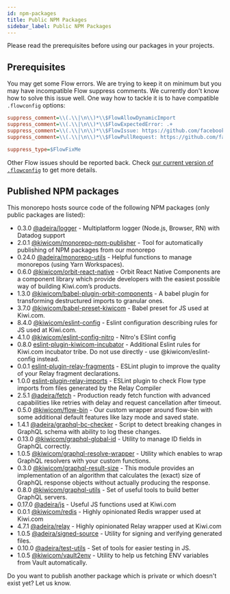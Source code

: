 ```yaml
---
id: npm-packages
title: Public NPM Packages
sidebar_label: Public NPM Packages
---
```


Please read the prerequisites before using our packages in your projects.

## Prerequisites

You may get some Flow errors. We are trying to keep it on minimum but you may have incompatible Flow suppress comments. We currently don't know how to solve this issue well. One way how to tackle it is to have compatible `.flowconfig` options:

```ini
suppress_comment=\\(.\\|\n\\)*\\$FlowAllowDynamicImport
suppress_comment=\\(.\\|\n\\)*\\$FlowExpectedError: .+
suppress_comment=\\(.\\|\n\\)*\\$FlowIssue: https://github.com/facebook/flow/issues/[0-9]+
suppress_comment=\\(.\\|\n\\)*\\$FlowPullRequest: https://github.com/facebook/flow/pull/[0-9]+

suppress_type=$FlowFixMe
```

Other Flow issues should be reported back. Check [our current version of `.flowconfig`](https://gitlab.skypicker.com/incubator/universe/blob/master/.flowconfig) to get more details.

## Published NPM packages

This monorepo hosts source code of the following NPM packages (only public packages are listed):

<!-- AUTOMATOR:UPDATE_DOCS -->

- 0.3.0 [@adeira/logger](https://gitlab.skypicker.com/incubator/universe/tree/master/src/core/logger) - Multiplatform logger (Node.js, Browser, RN) with Datadog support
- 2.0.1 [@kiwicom/monorepo-npm-publisher](https://github.com/kiwicom/monorepo-npm-publisher) - Tool for automatically publishing of NPM packages from our monorepo
- 0.24.0 [@adeira/monorepo-utils](https://github.com/kiwicom/monorepo-utils) - Helpful functions to manage monorepos (using Yarn Workspaces).
- 0.6.0 [@kiwicom/orbit-react-native](https://gitlab.skypicker.com/incubator/universe/tree/master/src/incubator/orbit-react-native) - Orbit React Native Components are a component library which provide developers with the easiest possible way of building Kiwi.com’s products.
- 1.3.0 [@kiwicom/babel-plugin-orbit-components](https://github.com/kiwicom/babel-plugin-orbit-components) - A babel plugin for transforming destructured imports to granular ones.
- 3.7.0 [@kiwicom/babel-preset-kiwicom](https://github.com/kiwicom/babel-preset-kiwicom) - Babel preset for JS used at Kiwi.com.
- 8.4.0 [@kiwicom/eslint-config](https://github.com/kiwicom/eslint-config-kiwicom) - Eslint configuration describing rules for JS used at Kiwi.com.
- 4.1.0 [@kiwicom/eslint-config-nitro](https://github.com/kiwicom/eslint-config-nitro) - Nitro's ESlint config
- 0.8.0 [eslint-plugin-kiwicom-incubator](https://gitlab.skypicker.com/incubator/universe/tree/master/src/packages/eslint-plugin-kiwicom-incubator) - Additional Eslint rules for Kiwi.com incubator tribe. Do not use directly - use @kiwicom/eslint-config instead.
- 0.0.1 [eslint-plugin-relay-fragments](https://github.com/kiwicom/eslint-plugin-relay-fragments) - ESLint plugin to improve the quality of your Relay fragment declarations.
- 1.0.0 [eslint-plugin-relay-imports](https://github.com/kiwicom/eslint-plugin-relay-imports) - ESLint plugin to check Flow type imports from files generated by the Relay Compiler
- 2.5.1 [@adeira/fetch](https://github.com/kiwicom/fetch) - Production ready fetch function with advanced capabilities like retries with delay and request cancellation after timeout.
- 0.5.0 [@kiwicom/flow-bin](https://gitlab.skypicker.com/incubator/universe/tree/master/src/packages/flow-bin) - Our custom wrapper around flow-bin with some additional default features like lazy mode and saved state.
- 1.4.1 [@adeira/graphql-bc-checker](https://github.com/kiwicom/graphql-bc-checker) - Script to detect breaking changes in GraphQL schema with ability to log these changes.
- 0.13.0 [@kiwicom/graphql-global-id](https://github.com/kiwicom/graphql-global-id) - Utility to manage ID fields in GraphQL correctly.
- 1.0.5 [@kiwicom/graphql-resolve-wrapper](https://github.com/kiwicom/graphql-resolve-wrapper) - Utility which enables to wrap GraphQL resolvers with your custom functions.
- 0.3.0 [@kiwicom/graphql-result-size](https://gitlab.skypicker.com/incubator/universe/tree/master/src/packages/graphql-result-size) - This module provides an implementation of an algorithm that calculates the (exact) size of GraphQL response objects without actually producing the response.
- 0.8.0 [@kiwicom/graphql-utils](https://gitlab.skypicker.com/incubator/universe/tree/master/src/packages/graphql-utils) - Set of useful tools to build better GraphQL servers.
- 0.17.0 [@adeira/js](https://github.com/kiwicom/js) - Useful JS functions used at Kiwi.com
- 0.0.1 [@kiwicom/redis](https://gitlab.skypicker.com/incubator/universe/tree/master/src/packages/redis) - Highly opinionated Redis wrapper used at Kiwi.com
- 4.7.1 [@adeira/relay](https://github.com/kiwicom/relay) - Highly opinionated Relay wrapper used at Kiwi.com
- 1.0.5 [@adeira/signed-source](https://gitlab.skypicker.com/incubator/universe/tree/master/src/packages/signed-source) - Utility for signing and verifying generated files.
- 0.10.0 [@adeira/test-utils](https://gitlab.skypicker.com/incubator/universe/tree/master/src/packages/test-utils) - Set of tools for easier testing in JS.
- 1.0.5 [@kiwicom/vault2env](https://github.com/kiwicom/vault2env-js) - Utility to help us fetching ENV variables from Vault automatically.

<!-- /AUTOMATOR:UPDATE_DOCS -->

Do you want to publish another package which is private or which doesn't exist yet? Let us know.
